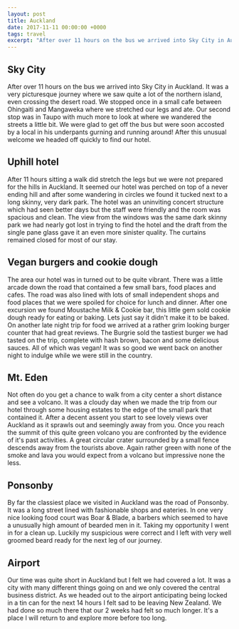 ```yaml
---
layout: post
title: Auckland
date: 2017-11-11 00:00:00 +0000
tags: travel
excerpt: "After over 11 hours on the bus we arrived into Sky City in Auckland"
---
```


## Sky City

After over 11 hours on the bus we arrived into Sky City in Auckland. It was a very picturesque journey where we saw quite a lot of the northern island, even crossing the desert road. We stopped once in a small cafe between Ohingaiti and Mangaweka where we stretched our legs and ate. Our second stop was in Taupo with much more to look at where we wandered the streets a little bit. We were glad to get off the bus but were soon accosted by a local in his underpants gurning and running around! After this unusual welcome we headed off quickly to find our hotel.


## Uphill hotel

After 11 hours sitting a walk did stretch the legs but we were not prepared for the hills in Auckland. It seemed our hotel was perched on top of a never ending hill and after some wandering in circles we found it tucked next to a long skinny, very dark park. The hotel was an uninviting concert structure which had seen better days but the staff were friendly and the room was spacious and clean. The view from the windows was the same dark skinny park we had nearly got lost in trying to find the hotel and the draft from the single pane glass gave it an even more sinister quality. The curtains remained closed for most of our stay. 


## Vegan burgers and cookie dough

The area our hotel was in turned out to be quite vibrant. There was a little arcade down the road that contained a few small bars, food places and cafes. The road was also lined with lots of small independent shops and food places that we were spoiled for choice for lunch and dinner. After one excursion we found Moustache Milk & Cookie bar, this little gem sold cookie dough ready for eating or baking. Lets just say it didn't make it to be baked. On another late night trip for food we arrived at a rather grim looking burger counter that had great reviews. The Burgrie sold the tastiest burger we had tasted on the trip, complete with hash brown, bacon and some delicious sauces. All of which was vegan! It was so good we went back on another night to indulge while we were still in the country.


## Mt. Eden

Not often do you get a chance to walk from a city center a short distance and see a volcano. It was a cloudy day when we made the trip from our hotel through some housing estates to the edge of the small park that contained it. After a decent assent you start to see lovely views over Auckland as it sprawls out and seemingly away from you. Once you reach the summit of this quite green volcano you are confronted by the evidence of it's past activities. A great circular crater surrounded by a small fence descends away from the tourists above. Again rather green with none of the smoke and lava you would expect from a volcano but impressive none the less.


## Ponsonby

By far the classiest place we visited in Auckland was the road of Ponsonby. It was a long street lined with fashionable shops and eateries. In one very nice looking food court was Boar & Blade, a barbers which seemed to have a unusually high amount of bearded men in it. Taking my opportunity I went in for a clean up. Luckily my suspicious were correct and I left with very well groomed beard ready for the next leg of our journey.


## Airport

Our time was quite short in Auckland but I felt we had covered a lot. It was a city with many different things going on and we only covered the central business district. As we headed out to the airport anticipating being locked in a tin can for the next 14 hours I felt sad to be leaving New Zealand. We had done so much there that our 2 weeks had felt so much longer. It's a place I will return to and explore more before too long.
